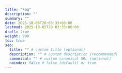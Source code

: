 ```yaml
---
title: "Faq"
description: ""
summary: ""
date: 2025-10-05T20:03:33+08:00
lastmod: 2025-10-05T20:03:33+08:00
draft: true
weight: 999
toc: true
seo:
  title: "" # custom title (optional)
  description: "" # custom description (recommended)
  canonical: "" # custom canonical URL (optional)
  noindex: false # false (default) or true
---
```

